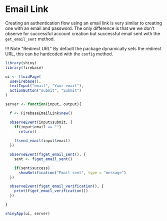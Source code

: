 # Email Link

Creating an authentication flow using an email link is very similar to creating one with an email and password. The only difference is that we we don't observe for successful account creation but successful email sent with the `get_email_sent` method.

!!! Note "Redirect URL"
    By default the package dynamically sets the redirect URL,
    this can be hardcoded with the `config` method.

```r
library(shiny)
library(firebase)

ui <- fluidPage(
  useFirebase(),
  textInput("email", "Your email"),
  actionButton("submit", "Submit")
)

server <- function(input, output){

  f <- FirebaseEmailLink$new()

  observeEvent(input$submit, {
    if(input$email == "")
      return()
    
    f$send_email(input$email)
  })

  observeEvent(f$get_email_sent(), {
    sent <- f$get_email_sent()

    if(sent$success)
      showNotification("Email sent", type = "message")
  })

  observeEvent(f$get_email_verification(), {
    print(f$get_email_verification())
  })

}

shinyApp(ui, server)
```